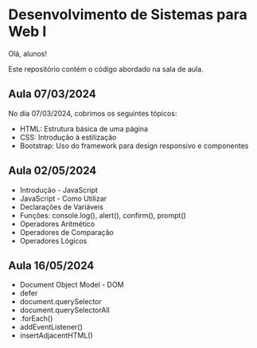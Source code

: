 # Desenvolvimento de Sistemas para Web I

Olá, alunos!

Este repositório contém o código abordado na sala de aula.

## Aula 07/03/2024

No dia 07/03/2024, cobrimos os seguintes tópicos:

- HTML: Estrutura básica de uma página
- CSS: Introdução à estilização
- Bootstrap: Uso do framework para design responsivo e componentes

## Aula 02/05/2024



- Introdução - JavaScript
- JavaScript - Como Utilizar
- Declarações de Variáveis
- Funções: console.log(), alert(), confirm(), prompt()
- Operadores Aritmético
- Operadores de Comparação
- Operadores Lógicos

## Aula 16/05/2024

- Document Object Model - DOM
- defer
- document.querySelector
- document.querySelectorAll
- .forEach()
- addEventListener()
- insertAdjacentHTML()

